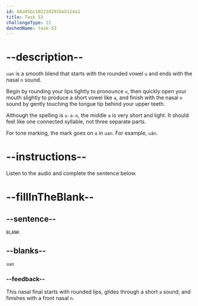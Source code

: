 ```yaml
---
id: 68a05bc102210291beb124a1
title: Task 53
challengeType: 22
dashedName: task-53
---
```


<!-- (Audio) A: uan -->

# --description--

`uan` is a smooth blend that starts with the rounded vowel `u` and ends with the nasal `n` sound.

Begin by rounding your lips tightly to pronounce `u`, then quickly open your mouth slightly to produce a short vowel like `a`, and finish with the nasal `n` sound by gently touching the tongue tip behind your upper teeth.

Although the spelling is `u-a-n`, the middle `a` is very short and light. It should feel like one connected syllable, not three separate parts.

For tone marking, the mark goes on `a` in `uan`. For example, `uán`.

# --instructions--

Listen to the audio and complete the sentence below.

# --fillInTheBlank--

## --sentence--

`BLANK`

## --blanks--

`uan`

### --feedback--

This nasal final starts with rounded lips, glides through a short `a` sound, and finishes with a front nasal `n`.
